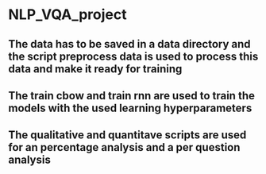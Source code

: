 # NLP_VQA_project

## The data has to be saved in a data directory and the script preprocess data is used to process this data and make it ready for training
## The train cbow and train rnn are used to train the models with the used learning hyperparameters
## The qualitative and quantitave scripts are used for an percentage analysis and a per question analysis
